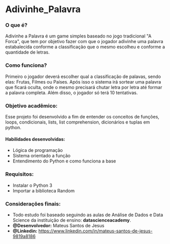 # Adivinhe_Palavra
### O que é?
Adivinhe a Palavra é um game simples baseado no jogo tradicional "A Forca", que tem por objetivo fazer com que o jogador adivinhe uma palavra estabalecida conforme a classificação que o mesmo escolheu e conforme a quantidade de letras.

### Como funciona?
Primeiro o jogador deverá escolher qual a classificação de palavas, sendo elas: Frutas, Filmes ou Países. Após isso o sistema irá sortear uma palavra que ficará oculta, onde o mesmo precisará chutar letra por letra até formar a palavra completa. Além disso, o jogador só terá 10 tentativas.

### Objetivo acadêmico:
Esse projeto foi desenvolvido a fim de entender os conceitos de funções, loops, condicionais, lists, list comprehension, dicionários e tuplas em python. 

#### Habilidades desenvolvidas:
- Lógica de programação
- Sistema orientado a função
- Entendimento do Python e como funciona a base

### Requisitos:
- Instalar o Python 3
- Importar a biblioteca Random

### Considerações finais:
- Todo estudo foi baseado seguindo as aulas de Análise de Dados e Data Science da instituição de ensino: **datascienceacademy**.
- **@Desenvolvedor:** Mateus Santos de Jesus
- **@Linkedin:**  https://www.linkedin.com/in/mateus-santos-de-jesus-9819a8186


